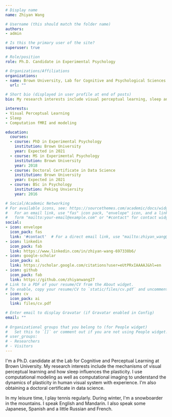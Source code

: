 ```yaml
---
# Display name
name: Zhiyan Wang

# Username (this should match the folder name)
authors:
- admin

# Is this the primary user of the site?
superuser: true

# Role/position
role: Ph.D. Candidate in Experimental Psychology

# Organizations/Affiliations
organizations:
- name: Brown University, Lab for Cognitive and Psychological Sciences
  url: ""

# Short bio (displayed in user profile at end of posts)
bio: My research interests include visual perceptual learning, sleep and computational modeling/imaging in learning and sleep. 

interests:
- Visual Perceptual Learning
- Sleep 
- Computation fMRI and modeling

education:
  courses:
  - course: PhD in Experimental Psychology
    institution: Brown University
    year: Expected in 2021
  - course: MS in Experimental Psychology
    institution: Brown University
    year: 2018
  - course: Doctoral Certificate in Data Science
    institution: Brown University
    year: Expected in 2021
  - course: BSc in Psychology
    institution: Peking Unviersity
    year: 2016

# Social/Academic Networking
# For available icons, see: https://sourcethemes.com/academic/docs/widgets/#icons
#   For an email link, use "fas" icon pack, "envelope" icon, and a link in the
#   form "mailto:your-email@example.com" or "#contact" for contact widget.
social:
- icon: envelope
  icon_pack: fas
  link: '#contact'  # For a direct email link, use "mailto:zhiyan_wang@brown.edu".
- icon: linkedin
  icon_pack: fab
  link: https://www.linkedin.com/in/zhiyan-wang-697338b6/
- icon: google-scholar
  icon_pack: ai
  link: https://scholar.google.com/citations?user=eUtPRxIAAAAJ&hl=en
- icon: github
  icon_pack: fab
  link: https://github.com/zhiyanwang27
# Link to a PDF of your resume/CV from the About widget.
# To enable, copy your resume/CV to `static/files/cv.pdf` and uncomment the lines below.  
- icon: cv
  icon_pack: ai
  link: files/cv.pdf

# Enter email to display Gravatar (if Gravatar enabled in Config)
email: ""
  
# Organizational groups that you belong to (for People widget)
#   Set this to `[]` or comment out if you are not using People widget.  
# user_groups:
# - Researchers
# - Visitors
---
```


I'm a Ph.D. candidate at the Lab for Cognitive and Perceptual Learning at Brown University. My research interests include the mechanisms of visual perceptual learning and how sleep influences the plasticity. I use computational modeling as well as computational imaging to understand the dynamics of plasticity in human visual system with experience. I'm also obtaining a doctoral certificate in data science. 

In my leisure time, I play tennis regularly. During winter, I'm a snowboarder in the mountains. I speak English and Mandarin. I also speak some Japanese, Spanish and a little Russian and French. 
